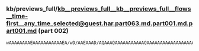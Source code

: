 ### kb/previews_full/kb__previews_full__kb__previews_full__flows__time-first__any_time_selected@guest.har.part063.md.part001.md.part001.md (part 002)

```md
wAAAAAAAAEAAAAAAAAAAAEA/wD/AAEAAAD/AQAAAQAAAAAAAAAAAQAAAAAAAAAAAAAAAAAA/wEAAAEAAAD/AAAAAQAAAAABAAAAAAAAAQEAAAAA/wAAAAAA/wEAAAEA
```

```
